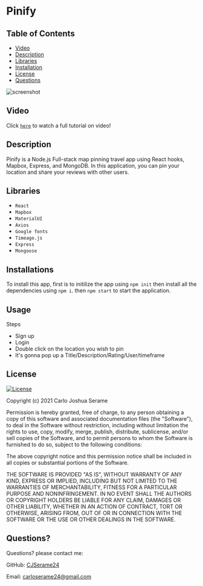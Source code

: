 # Pinify
## Table of Contents

* [Video](#Video) 
* [Description](#Description)
* [Libraries](#Usage) 
* [Installation](#Installation) 
* [License](#license) 
* [Questions](#Questions)



![screenshot](.\assets\Pinify.gif)

## Video
Click [`here`](https://watch.screencastify.com/v/evZGMp6p317TBIuJKaB7) to watch a full tutorial on video!
## Description
Pinify is a Node.js Full-stack map pinning travel app using React hooks, Mapbox, Express, and MongoDB. 
In this application, you can pin your location and share your reviews with other users.

## Libraries
  * `React` 
  * `Mapbox`
  * `MaterialUI`
  * `Axios` 
  * `Google fonts` 
  * `Timeago.js`
  * `Express`
  * `Mongoose`





## Installations
To install this app, first is to initilize the app using `npm init` then install all the dependencies using `npm i`. then `npm start` to start the application.

## Usage
Steps
- Sign up
- Login
- Double click on the location you wish to pin 
- It's gonna pop up a Title/Description/Rating/User/timeframe



## License

[![License](https://img.shields.io/badge/License-MIT-yellow.svg)](https://opensource.org/licenses/MIT)

Copyright (c) 2021 Carlo Joshua Serame

Permission is hereby granted, free of charge, to any person obtaining a copy of this software and associated documentation files (the "Software"), to deal in the Software without restriction, including without limitation the rights to use, copy, modify, merge, publish, distribute, sublicense, and/or sell copies of the Software, and to permit persons to whom the Software is furnished to do so, subject to the following conditions:

The above copyright notice and this permission notice shall be included in all copies or substantial portions of the Software.

THE SOFTWARE IS PROVIDED "AS IS", WITHOUT WARRANTY OF ANY KIND, EXPRESS OR IMPLIED, INCLUDING BUT NOT LIMITED TO THE WARRANTIES OF MERCHANTABILITY, FITNESS FOR A PARTICULAR PURPOSE AND NONINFRINGEMENT. IN NO EVENT SHALL THE AUTHORS OR COPYRIGHT HOLDERS BE LIABLE FOR ANY CLAIM, DAMAGES OR OTHER LIABILITY, WHETHER IN AN ACTION OF CONTRACT, TORT OR OTHERWISE, ARISING FROM, OUT OF OR IN CONNECTION WITH THE SOFTWARE OR THE USE OR OTHER DEALINGS IN THE SOFTWARE.
  

## Questions?
  Questions? please contact me:
 
  GitHub: [CJSerame24](https://github.com/CJSerame24)
  
  Email: carloserame24@gmail.com